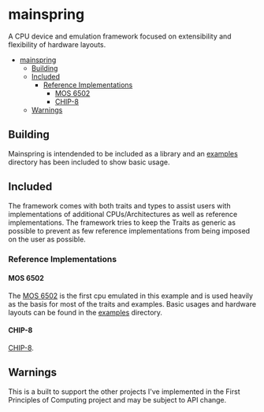 # mainspring
A CPU device and emulation framework focused on extensibility and flexibility of hardware layouts.

<!-- TOC -->

- [mainspring](#mainspring)
    - [Building](#building)
    - [Included](#included)
        - [Reference Implementations](#reference-implementations)
            - [MOS 6502](#mos-6502)
            - [CHIP-8](#chip-8)
    - [Warnings](#warnings)

<!-- /TOC -->

## Building
Mainspring is intendended to be included as a library and an [examples](./examples/) directory has been included to show basic usage.

## Included
The framework comes with both traits and types to assist users with implementations of additional CPUs/Architectures as well as reference implementations. The framework tries to keep the Traits as generic as possible to prevent as few reference implementations from being imposed on the user as possible.

### Reference Implementations
#### MOS 6502
The [MOS 6502](https://en.wikipedia.org/wiki/MOS_Technology_6502) is the first cpu emulated in this example and is used heavily as the basis for most of the traits and examples. Basic usages and hardware layouts can be found in the [examples](./examples/) directory.

#### CHIP-8
[CHIP-8](https://en.wikipedia.org/wiki/CHIP-8).

## Warnings
This is a built to support the other projects I've implemented in the First Principles of Computing project and may be subject to API change.